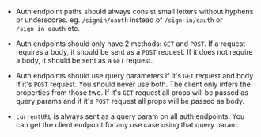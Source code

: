 - Auth endpoint paths should always consist small letters without hyphens or underscores. eg. `/signin/oauth` instead of `/sign-in/oauth` or `/sign_in_oauth` etc.

- Auth endpoints should only have 2 methods: `GET` and `POST`. If a request requires a body, it should be sent as a `POST` request. If it does not require a body, it should be sent as a `GET` request.

- Auth endpoints should use query parameters if it's `GET` request and body if it's `POST` request. You should never use both. The client only infers the properties from those two. If it's `GET` request all props will be passed as query params and if it's `POST` request all props will be passed as body.

- `currentURL` is always sent as a query param on all auth endpoints. You can get the client endpoint for any use case using that query param.
